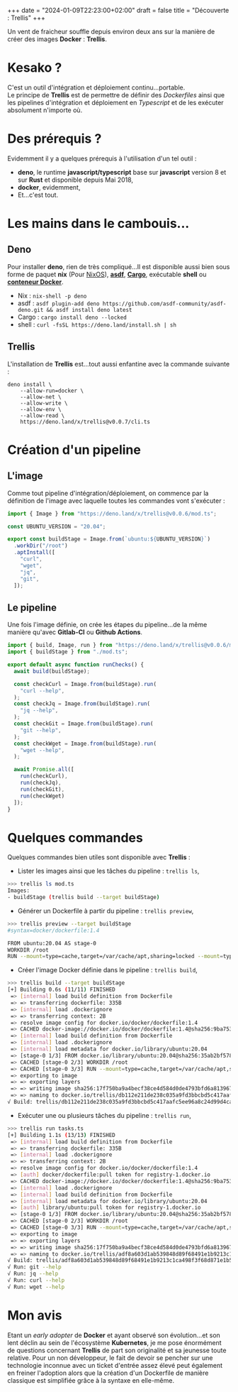 +++
date = "2024-01-09T22:23:00+02:00"
draft = false
title = "Découverte : Trellis"
+++ 

Un vent de fraicheur souffle depuis environ deux ans sur la manière de créer des images **Docker** : **Trellis**.  

# Kesako ?
C'est un outil d'intégration et déploiement continu...portable.  
Le principe de **Trellis** est de permettre de définir des *Dockerfiles* ainsi que les pipelines d'intégration et déploiement en *Typescript* et de les exécuter absolument n'importe où.

# Des prérequis ?
Evidemment il y a quelques prérequis à l'utilisation d'un tel outil :  
- **deno**, le runtime **javascript/typescript** base sur **javascript** version 8 et sur **Rust** et disponible depuis Mai 2018,  
- **docker**, evidemment,  
- Et...c'est tout.  

# Les mains dans le cambouis...
## Deno
Pour installer **deno**, rien de très compliqué...Il est disponible aussi bien sous forme de paquet **nix** (Pour [NixOS](https://nixos.org/)), [**asdf**](https://asdf-vm.com/), [**Cargo**](https://crates.io/crates/deno), exécutable **shell** ou [**conteneur Docker**](https://github.com/denoland/deno_docker).  
- Nix : `nix-shell -p deno`  
- asdf : `asdf plugin-add deno https://github.com/asdf-community/asdf-deno.git && asdf install deno latest`  
- Cargo : `cargo install deno --locked`  
- shell : `curl -fsSL https://deno.land/install.sh | sh`  

## Trellis
L'installation de **Trellis** est...tout aussi enfantine avec la commande suivante :  
```shell
deno install \
    --allow-run=docker \
    --allow-net \
    --allow-write \
    --allow-env \
    --allow-read \
    https://deno.land/x/trellis@v0.0.7/cli.ts
```

# Création d'un pipeline
## L'image
Comme tout pipeline d'intégration/déploiement, on commence par la définition de l'image avec laquelle toutes les commandes vont s'exécuter :  
```javascript
import { Image } from "https://deno.land/x/trellis@v0.0.6/mod.ts";

const UBUNTU_VERSION = "20.04";

export const buildStage = Image.from(`ubuntu:${UBUNTU_VERSION}`)
  .workDir("/root")
  .aptInstall([
    "curl",
    "wget",
    "jq",
    "git",
  ]);
```

## Le pipeline
Une fois l'image définie, on crée les étapes du pipeline...de la même manière qu'avec **Gitlab-CI** ou **Github Actions**.  
```javascript
import { build, Image, run } from "https://deno.land/x/trellis@v0.0.6/mod.ts";
import { buildStage } from "./mod.ts";

export default async function runChecks() {
  await build(buildStage);

  const checkCurl = Image.from(buildStage).run(
    "curl --help",
  );
  const checkJq = Image.from(buildStage).run(
    "jq --help",
  );
  const checkGit = Image.from(buildStage).run(
    "git --help",
  );
  const checkWget = Image.from(buildStage).run(
    "wget --help",
  );

  await Promise.all([
    run(checkCurl),
    run(checkJq),
    run(checkGit),
    run(checkWget)
  ]);
}
```  

# Quelques commandes
Quelques commandes bien utiles sont disponible avec **Trellis** :  
- Lister les images ainsi que les tâches du pipeline : `trellis ls`,  
```bash
>>> trellis ls mod.ts
Images:
- buildStage (trellis build --target buildStage)
```  
- Générer un Dockerfile à partir du pipeline : `trellis preview`,  
```bash
>>> trellis preview --target buildStage
#syntax=docker/dockerfile:1.4

FROM ubuntu:20.04 AS stage-0
WORKDIR /root
RUN --mount=type=cache,target=/var/cache/apt,sharing=locked --mount=type=cache,target=/var/lib/apt,sharing=locked apt-get update && DEBIAN_FRONTEND=noninteractive apt-get install -y --no-install-recommends curl git jq
```  
- Créer l'image Docker définie dans le pipeline : `trellis build`,  
```bash
>>> trellis build --target buildStage
[+] Building 0.6s (11/11) FINISHED
 => [internal] load build definition from Dockerfile                                                 0.0s
 => => transferring dockerfile: 335B                                                                 0.0s
 => [internal] load .dockerignore                                                                    0.0s
 => => transferring context: 2B                                                                      0.0s
 => resolve image config for docker.io/docker/dockerfile:1.4                                         0.2s
 => CACHED docker-image://docker.io/docker/dockerfile:1.4@sha256:9ba7531bd80fb0a858632727cf7a112fbf  0.0s
 => [internal] load build definition from Dockerfile                                                 0.0s
 => [internal] load .dockerignore                                                                    0.0s
 => [internal] load metadata for docker.io/library/ubuntu:20.04                                      0.2s
 => [stage-0 1/3] FROM docker.io/library/ubuntu:20.04@sha256:35ab2bf57814e9ff49e365efd5a5935b6915ee  0.0s
 => CACHED [stage-0 2/3] WORKDIR /root                                                               0.0s
 => CACHED [stage-0 3/3] RUN --mount=type=cache,target=/var/cache/apt,sharing=locked --mount=type=c  0.0s
 => exporting to image                                                                               0.0s
 => => exporting layers                                                                              0.0s
 => => writing image sha256:17f750ba9a4becf38ce4d584d0de4793bfd6a8139674c3b332cdcdf6525ea8d9         0.0s
 => => naming to docker.io/trellis/db112e211de238c035a9fd3bbcbd5c417aafc5ee96a8c24d99d4caf81a759903  0.0s
√ Build: trellis/db112e211de238c035a9fd3bbcbd5c417aafc5ee96a8c24d99d4caf81a759903
```
- Exécuter une ou plusieurs tâches du pipeline : `trellis run`,  
```bash
>>> trellis run tasks.ts
[+] Building 1.1s (13/13) FINISHED
 => [internal] load build definition from Dockerfile                                                 0.0s
 => => transferring dockerfile: 335B                                                                 0.0s
 => [internal] load .dockerignore                                                                    0.0s
 => => transferring context: 2B                                                                      0.0s
 => resolve image config for docker.io/docker/dockerfile:1.4                                         0.5s
 => [auth] docker/dockerfile:pull token for registry-1.docker.io                                     0.0s
 => CACHED docker-image://docker.io/docker/dockerfile:1.4@sha256:9ba7531bd80fb0a858632727cf7a112fbf  0.0s
 => [internal] load .dockerignore                                                                    0.0s
 => [internal] load build definition from Dockerfile                                                 0.0s
 => [internal] load metadata for docker.io/library/ubuntu:20.04                                      0.3s
 => [auth] library/ubuntu:pull token for registry-1.docker.io                                        0.0s
 => [stage-0 1/3] FROM docker.io/library/ubuntu:20.04@sha256:35ab2bf57814e9ff49e365efd5a5935b6915ee  0.0s
 => CACHED [stage-0 2/3] WORKDIR /root                                                               0.0s
 => CACHED [stage-0 3/3] RUN --mount=type=cache,target=/var/cache/apt,sharing=locked --mount=type=c  0.0s
 => exporting to image                                                                               0.0s
 => => exporting layers                                                                              0.0s
 => => writing image sha256:17f750ba9a4becf38ce4d584d0de4793bfd6a8139674c3b332cdcdf6525ea8d9         0.0s
 => => naming to docker.io/trellis/adf8a603d1ab539848d89f68491e1b9213c1ca498f3f68d871e1b59c4c7de601  0.0s
√ Build: trellis/adf8a603d1ab539848d89f68491e1b9213c1ca498f3f68d871e1b59c4c7de601
√ Run: git --help
√ Run: jq --help
√ Run: curl --help
√ Run: wget --help
```

# Mon avis
Etant un *early adopter* de **Docker** et ayant observé son évolution...et son lent déclin au sein de l'écosystème **Kubernetes**, je me pose énormément de questions concernant **Trellis** de part son originalité et sa jeunesse toute relative. Pour un non développeur, le fait de devoir se pencher sur une technologie inconnue avec un ticket d'entrée assez élevé peut également en freiner l'adoption alors que la création d'un Dockerfile de manière classique est simplifiée grâce à la syntaxe en elle-même. 